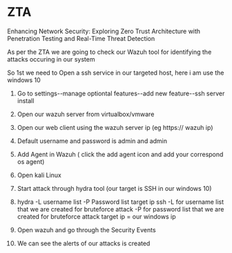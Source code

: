 # ZTA

Enhancing Network Security: Exploring Zero Trust Architecture with Penetration Testing and Real-Time Threat Detection


As per the ZTA we are going to check our Wazuh tool for identifying the attacks occuring in our system

So 1st we need to Open a ssh service in our targeted host, here i am use the windows 10
1. Go to settings--manage optiontal features--add new feature--ssh server install
2. Open our wazuh server from virtualbox/vmware
3. Open our web client using the wazuh server ip   (eg  https:// wazuh ip)
4. Default username and password is admin and admin 
5. Add Agent in Wazuh  ( click the add agent icon and add your correspond os agent)
6. Open kali Linux 
7. Start attack through hydra tool (our target is SSH in our windows 10)
8. hydra -L username list -P Password list target ip ssh
   -L for username list that we are created for bruteforce attack
   -P for password list that we are created for bruteforce attack
   target ip = our windows ip 

10. Open wazuh and go through the Security Events
11. We can see the alerts of our attacks is created

